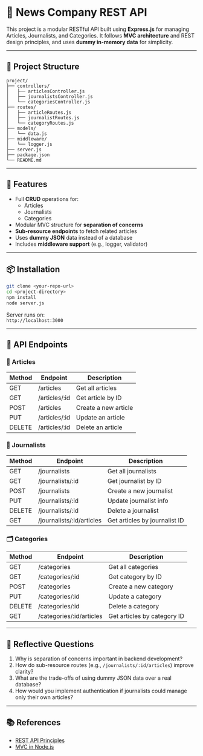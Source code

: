 # 📰 News Company REST API

This project is a modular RESTful API built using **Express.js** for managing Articles, Journalists, and Categories. It follows **MVC architecture** and REST design principles, and uses **dummy in-memory data** for simplicity.

---

## 📁 Project Structure

```
project/
├── controllers/
│   ├── articlesController.js
│   ├── journalistsController.js
│   └── categoriesController.js
├── routes/
│   ├── articleRoutes.js
│   ├── journalistRoutes.js
│   └── categoryRoutes.js
├── models/
│   └── data.js
├── middleware/
│   └── logger.js
├── server.js
├── package.json
└── README.md
```

---

## 🚀 Features

- Full **CRUD** operations for:
  - Articles
  - Journalists
  - Categories
- Modular MVC structure for **separation of concerns**
- **Sub-resource endpoints** to fetch related articles
- Uses **dummy JSON** data instead of a database
- Includes **middleware support** (e.g., logger, validator)

---

## 📦 Installation

```bash
git clone <your-repo-url>
cd <project-directory>
npm install
node server.js
```

Server runs on:  
`http://localhost:3000`

---

## 🔗 API Endpoints

### 📄 Articles

| Method | Endpoint           | Description               |
|--------|--------------------|---------------------------|
| GET    | /articles          | Get all articles          |
| GET    | /articles/:id      | Get article by ID         |
| POST   | /articles          | Create a new article      |
| PUT    | /articles/:id      | Update an article         |
| DELETE | /articles/:id      | Delete an article         |

### 🧑 Journalists

| Method | Endpoint                  | Description                     |
|--------|---------------------------|---------------------------------|
| GET    | /journalists              | Get all journalists             |
| GET    | /journalists/:id          | Get journalist by ID            |
| POST   | /journalists              | Create a new journalist         |
| PUT    | /journalists/:id          | Update journalist info          |
| DELETE | /journalists/:id          | Delete a journalist             |
| GET    | /journalists/:id/articles | Get articles by journalist ID   |

### 🗂 Categories

| Method | Endpoint                | Description                     |
|--------|-------------------------|---------------------------------|
| GET    | /categories             | Get all categories              |
| GET    | /categories/:id         | Get category by ID              |
| POST   | /categories             | Create a new category           |
| PUT    | /categories/:id         | Update a category               |
| DELETE | /categories/:id         | Delete a category               |
| GET    | /categories/:id/articles| Get articles by category ID     |

---

## 🧠 Reflective Questions

1. Why is separation of concerns important in backend development?
2. How do sub-resource routes (e.g., `/journalists/:id/articles`) improve clarity?
3. What are the trade-offs of using dummy JSON data over a real database?
4. How would you implement authentication if journalists could manage only their own articles?

---

## 📚 References

- [REST API Principles](https://restfulapi.net/)
- [MVC in Node.js](https://www.geeksforgeeks.org/model-view-controllermvc-architecture-for-node-applications/)
